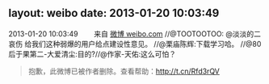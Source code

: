 layout: weibo
date: 2013-01-20 10:03:49
---
<meta name="referrer" content="no-referrer" />

2013-01-20 10:03:49  &nbsp;&nbsp;&nbsp;&nbsp;&nbsp;&nbsp; 来自 <a href="http://weibo.com/" rel="nofollow">微博 weibo.com</a>
//@TOOTOOTOO: @淡淡的二哀伤 给我们这种弱爆的用户给点建设性意见。 //@栗庙陈辉:下载学习哈。 //@80后于果第二-大爱清尘:目的?//@作家-天佑:这么可怕？
>  抱歉，此微博已被作者删除。查看帮助：http://t.cn/Rfd3rQV
